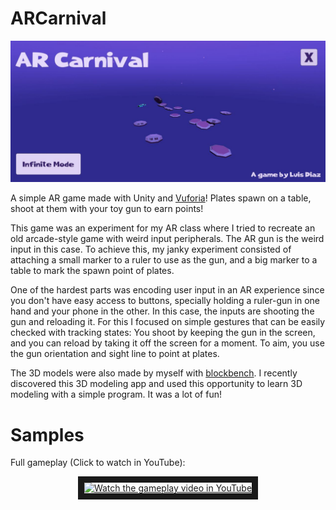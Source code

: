# ARCarnival

<p align="center">
   <img src="img/arcarnival_banner.jpg" alt="AR Carnival Main Menu" style="center"/>
</p>

A simple AR game made with Unity and [Vuforia](https://developer.vuforia.com/#)! Plates spawn on a table, shoot at them with your toy gun to earn points!

This game was an experiment for my AR class where I tried to recreate an old arcade-style game with weird input peripherals. The AR gun is the weird input in this case. To achieve this, my janky experiment consisted of attaching a small marker to a ruler to use as the gun, and a big marker to a table to mark the spawn point of plates.

One of the hardest parts was encoding user input in an AR experience since you don't have easy access to buttons, specially holding a ruler-gun in one hand and your phone in the other. In this case, the inputs are shooting the gun and reloading it. For this I focused on simple gestures that can be easily checked with tracking states: You shoot by keeping the gun in the screen, and you can reload by taking it off the screen for a moment. To aim, you use the gun orientation and sight line to point at plates.

The 3D models were also made by myself with [blockbench](https://www.blockbench.net). I recently discovered this 3D modeling app and used this opportunity to learn 3D modeling with a simple program. It was a lot of fun! 

# Samples 

Full gameplay (Click to watch in YouTube):
<p align="center">
<a href="https://www.youtube.com/watch?v=gGf-r-gn8gM" target="_blank" align="center">
 <img src="http://i1.ytimg.com/vi/gGf-r-gn8gM/0.jpg" alt="Watch the gameplay video in YouTube" border="10" />
</a>
</p>
